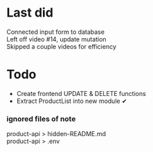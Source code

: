 # Last did
Connected input form to database<br>
Left off video #14, update mutation<br>
Skipped a couple videos for efficiency

# Todo
<ul>
  <li>Create frontend UPDATE & DELETE functions</li>
  <li>Extract ProductList into new module ✔</li>
</ul>

### ignored files of note
product-api > hidden-README.md<br>
product-api > .env<br>
